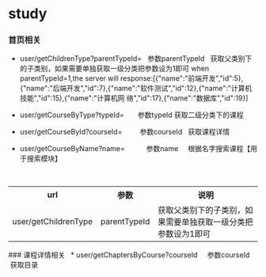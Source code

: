# study  
### 首页相关  
* user/getChildrenType?parentTypeId=   参数parentTypeId   获取父类别下的子类别，如果需要单独获取一级分类把参数设为1即可
when parentTypeId=1,the server will response:[{"name":"前端开发","id":5},{"name":"后端开发","id":7},{"name":"软件测试","id":12},{"name":"计算机技能","id":15},{"name":"计算机网 络","id":17},{"name":"数据库","id":19}]

* user/getCourseByType?typeId=         参数typeId   获取二级分类下的课程

* user/getCourseById?courseId=         参数courseId   获取课程详情

* user/getCourseByName?name=           参数name     根据名字搜索课程【用于搜索模块】
<table>
  <tr >
    <th width="20%">
      url
    </th>
    <th width="20%">
      参数
    </th>
    <th width="60%">
      说明
    </th>
  </tr>
  <tr>
    <td>user/getChildrenType</td>
    <td>parentTypeId</td>
    <td>获取父类别下的子类别，如果需要单独获取一级分类把参数设为1即可</td>
  </tr>
</table>
### 课程详情相关  
* user/getChaptersByCourse?courseId     参数courseId  获取目录
